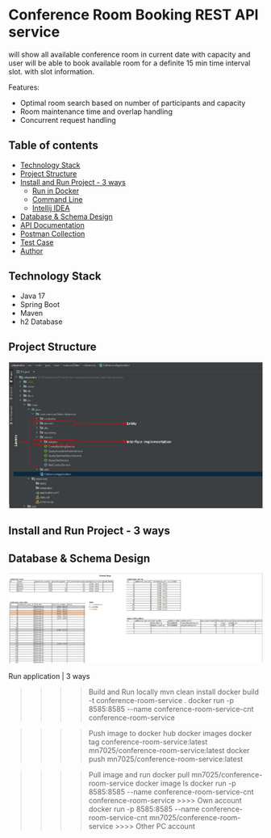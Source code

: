 # Conference Room Booking REST API service

will show all available conference room in current date with capacity and user will be able to book available room
for a definite 15 min time interval slot.
with slot information.

Features:
- Optimal room search based on number of participants and capacity
- Room maintenance time and overlap handling
- Concurrent request handling



## Table of contents
* [Technology Stack](#technology-stack)
* [Project Structure](#technologies)
* [Install and Run Project - 3 ways](#technologies)
    + [Run in Docker](#install-python)
    + [Command Line](#install-virtualenv)
    + [Intellij IDEA](#install-virtualenv)
* [Database & Schema Design](#install-python)
* [API Documentation](#install-python)
* [Postman Collection](#run-backend-application)
* [Test Case](#run-backend-application)
* [Author](#enviorment-setup---frontend)

## Technology Stack
* Java 17
* Spring Boot
* Maven
* h2 Database


## Project Structure

![](docs/project-structure.png)

## Install and Run Project - 3 ways

## Database & Schema Design

![](docs/schema-design.png)

Run application | 3 ways
>>>> Build and Run locally
mvn clean install
docker build -t conference-room-service .
docker run -p 8585:8585 --name conference-room-service-cnt conference-room-service


>>>> Push image to docker hub
docker images
docker tag conference-room-service:latest mn7025/conference-room-service:latest
docker push mn7025/conference-room-service:latest


>>>> Pull image and run
docker pull mn7025/conference-room-service
docker image ls
docker run -p 8585:8585 --name conference-room-service-cnt conference-room-service 			>>>> Own account
docker run -p 8585:8585 --name conference-room-service-cnt mn7025/conference-room-service   >>>> Other PC account
